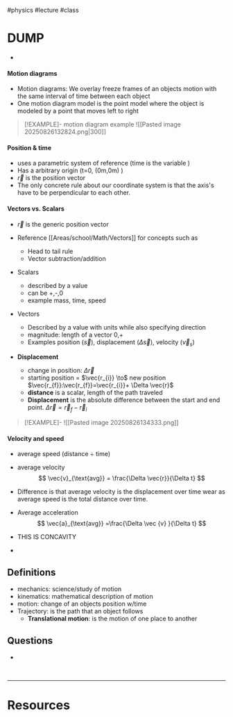 #physics #lecture #class 

# DUMP
- 

#### **Motion diagrams**
- Motion diagrams: We overlay freeze frames of an objects motion with the same interval of time between each object
- One motion diagram model is the point model where the object is modeled by a point that moves left to right 

> [!EXAMPLE]- motion diagram example
> ![[Pasted image 20250826132824.png|300]]


#### Position & time
- uses a parametric system of reference (time is the variable )
- Has a arbitrary origin (t=0, (0m,0m) )
- $\vec{r}$ is the position vector
- The only concrete rule about our coordinate system is that the axis's have to be perpendicular to each other. 


#### Vectors vs. Scalars
- $\vec{r}$ is the generic position vector
- Reference [[Areas/school/Math/Vectors]] for concepts such as
	- Head to tail rule 
	- Vector subtraction/addition 

- Scalars
	- described by a value 
	- can be +,-,0
	- example mass, time, speed
- Vectors
	- Described by a value with units while also specifying direction
	- magnitude: length of a vector 0,+
	- Examples position $(\vec{s})$, displacement $(\Delta \vec{s}),$ velocity $(\vec{v}_{s})$
- **Displacement**
	- change in position: $\Delta \vec{r}$
	- starting position = $\vec{r_{i}} \to$ new position $\vec{r_{f}}:\vec{r_{f}}=\vec{r_{i}}+ \Delta \vec{r}$
	- **distance** is a scalar, length of the path traveled 
	- **Displacement** is the absolute difference between the start and end point. $\Delta \vec r =\vec{r}_{f} -\vec{r}_{i}$ 


> [!EXAMPLE]- 
> ![[Pasted image 20250826134333.png]]



#### Velocity and speed
- average speed (distance $\div$ time)
- average velocity
$$
\vec{v}_{\text{avg}} = \frac{\Delta \vec{r}}{\Delta t}
$$
- Difference is that average velocity is the displacement over time wear as average speed is the total distance over time.

- Average acceleration 
$$
\vec{a}_{\text{avg}} =\frac{\Delta \vec {v} }{\Delta t}
$$
- THIS IS CONCAVITY
- 


## Definitions 
- mechanics: science/study of motion 
- kinematics: mathematical description of motion 
- motion: change of an objects position w/time
- Trajectory: is the path that an object follows 
	- **Translational motion**: is the motion of one place to another 



## Questions
- 



&emsp;

---
# Resources